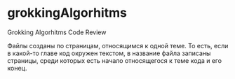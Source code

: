 # grokkingAlgorhitms
Grokking Algorhitms Code Review


Файлы созданы по страницам, относящимся к одной теме. 
То есть, если в какой-то главе код окружен текстом, в название файла записаны страницы, среди которых есть начало относящегося к теме кода
и его конец.

